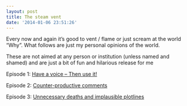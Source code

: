 ```yaml
---
layout: post
title: The steam vent
date: '2014-01-06 23:51:26'
---
```


Every now and again it’s good to vent / flame or just scream at the world “Why”. What follows are just my personal opinions of the world.

These are not aimed at any person or institution (unless named and shamed) and are just a bit of fun and hilarious release for me

Episode 1: [Have a voice – Then use it!](http://darkgenesis.zenithmoon.com/the-steam-vent/have-a-voice-then-use-it/ "Have a voice – Then use it!")

Episode 2: [Counter-productive comments](http://darkgenesis.zenithmoon.com/counter-productive-comments/ "Counter-productive comments")

Episode 3: [Unnecessary deaths and implausible plotlines](http://darkgenesis.zenithmoon.com/the-steam-vent/unnecessary-deaths-and-implausible-plotlines/ "Unnecessary deaths and implausible plotlines")

